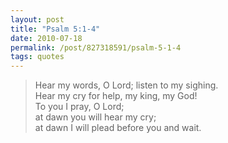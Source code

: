 ```yaml
---
layout: post
title: "Psalm 5:1-4"
date: 2010-07-18
permalink: /post/827318591/psalm-5-1-4
tags: quotes
---
```


> Hear my words, O Lord; listen to my sighing.  
> Hear my cry for help, my king, my God!  
> To you I pray, O Lord;  
> at dawn you will hear my cry;  
> at dawn I will plead before you and wait.
